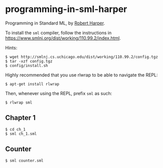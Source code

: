 # programming-in-sml-harper

Programming in Standard ML, by [Robert Harper](https://www.cs.cmu.edu/~rwh/).

To install the `sml` compiler, follow the instructions in 
https://www.smlnj.org/dist/working/110.99.2/index.html.

Hints:

```
$ wget http://smlnj.cs.uchicago.edu/dist/working/110.99.2/config.tgz
$ tar -xzf config.tgz
$ config/install.sh
```

Highly recommended that you use rlwrap to be able to navigate the REPL:

```
$ apt-get install rlwrap
```

Then, whenever using the REPL, prefix `sml` as such:

```
$ rlwrap sml
```

## Chapter 1

```
$ cd ch_1
$ sml ch_1.sml
```

## Counter

```
$ sml counter.sml
```
